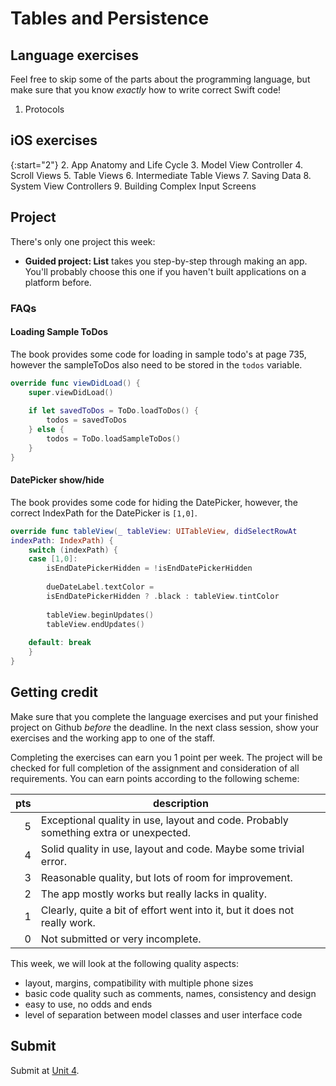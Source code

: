 # Tables and Persistence

## Language exercises

Feel free to skip some of the parts about the programming language, but make sure that you know *exactly* how to write correct Swift code!

1. Protocols


## iOS exercises

{:start="2"}
2. App Anatomy and Life Cycle
3. Model View Controller
4. Scroll Views
5. Table Views
6. Intermediate Table Views
7. Saving Data
8. System View Controllers
9. Building Complex Input Screens

## Project

There's only one project this week:

- **Guided project: List** takes you step-by-step through making an app. You'll probably choose this one if you haven't built applications on a platform before.

### FAQs

#### Loading Sample ToDos
The book provides some code for loading in sample todo's at page 735, however the sampleToDos also need to be stored in the `todos` variable.

~~~swift
override func viewDidLoad() {
    super.viewDidLoad()
 
    if let savedToDos = ToDo.loadToDos() {
        todos = savedToDos
    } else {
        todos = ToDo.loadSampleToDos()
    }
}
~~~

#### DatePicker show/hide

The book provides some code for hiding the DatePicker, however, the correct IndexPath for the DatePicker is `[1,0]`.

~~~swift
override func tableView(_ tableView: UITableView, didSelectRowAt
indexPath: IndexPath) {
    switch (indexPath) {
    case [1,0]:
        isEndDatePickerHidden = !isEndDatePickerHidden
 
        dueDateLabel.textColor =
        isEndDatePickerHidden ? .black : tableView.tintColor
 
        tableView.beginUpdates()
        tableView.endUpdates()
 
    default: break
    }
}
~~~

## Getting credit

Make sure that you complete the language exercises and put your finished project on Github *before* the deadline. In the next class session, show your exercises and the working app to one of the staff.

Completing the exercises can earn you 1 point per week. The project will be checked for full completion of the assignment and consideration of all requirements. You can earn points according to the following scheme:

| pts | description                                                                          |  
| --: | ------------------------------------------------------------------------------------ |  
|   5 | Exceptional quality in use, layout and code. Probably something extra or unexpected. |  
|   4 | Solid quality in use, layout and code. Maybe some trivial error.                     |  
|   3 | Reasonable quality, but lots of room for improvement.                                |  
|   2 | The app mostly works but really lacks in quality.                                    |  
|   1 | Clearly, quite a bit of effort went into it, but it does not really work.            |  
|   0 | Not submitted or very incomplete.                                                    |  

This week, we will look at the following quality aspects:

- layout, margins, compatibility with multiple phone sizes
- basic code quality such as comments, names, consistency and design
- easy to use, no odds and ends
- level of separation between model classes and user interface code


## Submit

Submit at [Unit 4](/submit/unit-4).
